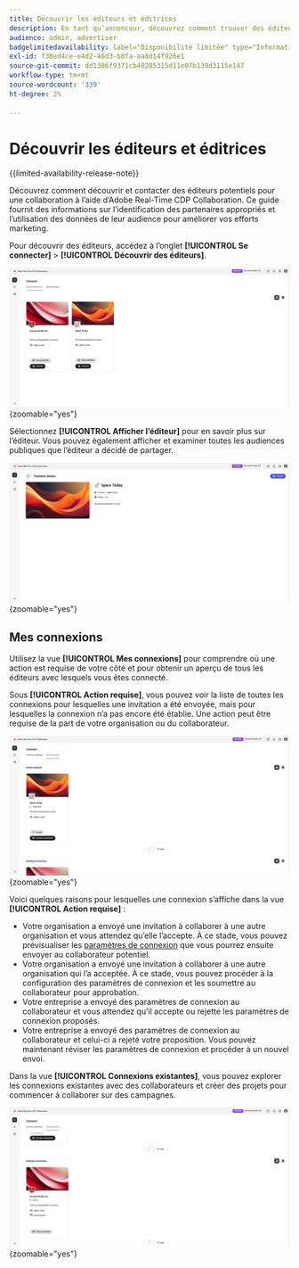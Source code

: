 ```yaml
---
title: Découvrir les éditeurs et éditrices
description: En tant qu’annonceur, découvrez comment trouver des éditeurs potentiels avec lesquels collaborer à l’aide d’Adobe Real-Time CDP Collaboration
audience: admin, advertiser
badgelimitedavailability: label="Disponibilité limitée" type="Informative" url="https://helpx.adobe.com/legal/product-descriptions/real-time-customer-data-platform-collaboration.html newtab=true"
exl-id: f38ed4ce-e4d2-46d3-b8fa-aa8d14f926e1
source-git-commit: dd1386f9371cb40285315d11e07b139d3115e147
workflow-type: tm+mt
source-wordcount: '339'
ht-degree: 2%

---
```


# Découvrir les éditeurs et éditrices

{{limited-availability-release-note}}

Découvrez comment découvrir et contacter des éditeurs potentiels pour une collaboration à l’aide d’Adobe Real-Time CDP Collaboration. Ce guide fournit des informations sur l’identification des partenaires appropriés et l’utilisation des données de leur audience pour améliorer vos efforts marketing.

Pour découvrir des éditeurs, accédez à l’onglet **[!UICONTROL Se connecter]** > **[!UICONTROL Découvrir des éditeurs]**.

![Découvrir la page des éditeurs](/help/assets/connect/discover-publishers/discover-publishers-overview.png){zoomable="yes"}

Sélectionnez **[!UICONTROL Afficher l’éditeur]** pour en savoir plus sur l’éditeur. Vous pouvez également afficher et examiner toutes les audiences publiques que l’éditeur a décidé de partager.

![Afficher le profil de l&#39;éditeur](/help/assets/connect/discover-publishers/view-publisher-profile.png){zoomable="yes"}

## Mes connexions

Utilisez la vue **[!UICONTROL Mes connexions]** pour comprendre où une action est requise de votre côté et pour obtenir un aperçu de tous les éditeurs avec lesquels vous êtes connecté.

Sous **[!UICONTROL Action requise]**, vous pouvez voir la liste de toutes les connexions pour lesquelles une invitation a été envoyée, mais pour lesquelles la connexion n’a pas encore été établie. Une action peut être requise de la part de votre organisation ou du collaborateur.

![Vue Action requise dans l’écran Mes connexions](/help/assets/connect/discover-publishers/action-required-view.png){zoomable="yes"}

Voici quelques raisons pour lesquelles une connexion s’affiche dans la vue **[!UICONTROL Action requise]** :

* Votre organisation a envoyé une invitation à collaborer à une autre organisation et vous attendez qu’elle l’accepte. À ce stade, vous pouvez prévisualiser les [paramètres de connexion](/help/guide/glossary.md#connection-settings) que vous pourrez ensuite envoyer au collaborateur potentiel.
* Votre organisation a envoyé une invitation à collaborer à une autre organisation qui l’a acceptée. À ce stade, vous pouvez procéder à la configuration des paramètres de connexion et les soumettre au collaborateur pour approbation.
* Votre entreprise a envoyé des paramètres de connexion au collaborateur et vous attendez qu’il accepte ou rejette les paramètres de connexion proposés.
* Votre entreprise a envoyé des paramètres de connexion au collaborateur et celui-ci a rejeté votre proposition. Vous pouvez maintenant réviser les paramètres de connexion et procéder à un nouvel envoi.

Dans la vue **[!UICONTROL Connexions existantes]**, vous pouvez explorer les connexions existantes avec des collaborateurs et créer des projets pour commencer à collaborer sur des campagnes.

![Vue Connexions existantes dans l’écran Mes connexions](/help/assets/connect/discover-publishers/existing-connections-view.png){zoomable="yes"}
